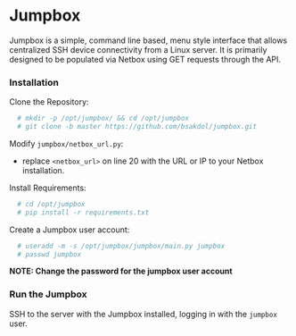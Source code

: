 # Jumpbox
Jumpbox is a simple, command line based, menu style interface that allows
centralized SSH device connectivity from a Linux server. It is primarily
designed to be populated via Netbox using GET requests through the API.

### Installation

Clone the Repository:
```bash
  # mkdir -p /opt/jumpbox/ && cd /opt/jumpbox
  # git clone -b master https://github.com/bsakdol/jumpbox.git
```

Modify `jumpbox/netbox_url.py`:
  - replace `<netbox_url>` on line 20 with the URL or IP to your Netbox installation.

Install Requirements:
```bash
  # cd /opt/jumpbox
  # pip install -r requirements.txt
```

Create a Jumpbox user account:
```bash
  # useradd -m -s /opt/jumpbox/jumpbox/main.py jumpbox
  # passwd jumpbox
```
__NOTE: Change the password for the jumpbox user account__

### Run the Jumpbox
SSH to the server with the Jumpbox installed, logging in with the `jumpbox` user.
